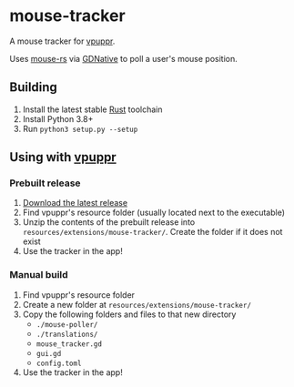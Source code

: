 # mouse-tracker
A mouse tracker for [vpuppr](https://github.com/virtual-puppet-project/vpuppr).

Uses [mouse-rs](https://github.com/AltF02/mouse-rs) via [GDNative](https://docs.godotengine.org/en/stable/tutorials/scripting/gdnative/what_is_gdnative.html) to poll a user's mouse position.

## Building

1. Install the latest stable [Rust](https://www.rust-lang.org/) toolchain
2. Install Python 3.8+
3. Run `python3 setup.py --setup`

## Using with [vpuppr](https://github.com/virtual-puppet-project/vpuppr)

### Prebuilt release

1. [Download the latest release](https://github.com/virtual-puppet-project/mouse-tracker/releases)
2. Find vpuppr's resource folder (usually located next to the executable)
3. Unzip the contents of the prebuilt release into `resources/extensions/mouse-tracker/`. Create the folder if it does not exist
4. Use the tracker in the app!

### Manual build

1. Find vpuppr's resource folder
2. Create a new folder at `resources/extensions/mouse-tracker/`
3. Copy the following folders and files to that new directory
    * `./mouse-poller/`
    * `./translations/`
    * `mouse_tracker.gd`
    * `gui.gd`
    * `config.toml`
4. Use the tracker in the app!
